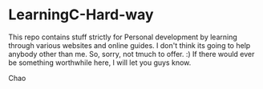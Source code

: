 # LearningC-Hard-way
This repo contains stuff strictly for Personal development by learning through various websites and online guides. 
I don't think its going to help anybody other than me. So, sorry, not tmuch to offer. :) 
If there would ever be something worthwhile here, I will let you guys know. 

Chao
